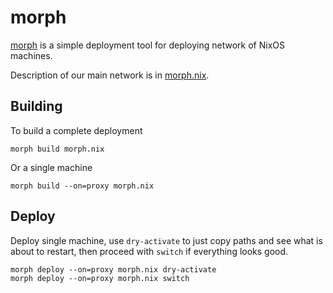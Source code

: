 # morph

[morph](https://github.com/DBCDK/morph) is a simple deployment tool
for deploying network of NixOS machines.

Description of our main network is in [morph.nix](../morph.nix).

## Building

To build a complete deployment

```
morph build morph.nix
```

Or a single machine

```
morph build --on=proxy morph.nix
```

## Deploy

Deploy single machine, use `dry-activate` to just copy paths
and see what is about to restart, then proceed with `switch`
if everything looks good.

```
morph deploy --on=proxy morph.nix dry-activate
morph deploy --on=proxy morph.nix switch
```
